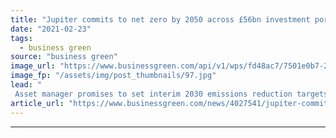 ```yaml
---
title: "Jupiter commits to net zero by 2050 across £56bn investment portfolio"
date: "2021-02-23"
tags: 
  - business green
source: "business green"
image_url: "https://www.businessgreen.com/api/v1/wps/fd48ac7/7501e0b7-21e9-4ee8-b1cf-ce88ec46fa4b/12/2020-flexible-markets-generic-185x114.jpg"
image_fp: "/assets/img/post_thumbnails/97.jpg"
lead: "
 Asset manager promises to set interim 2030 emissions reduction targets by the end of this year as it works to achieve net zero by mid-century ..."
article_url: "https://www.businessgreen.com/news/4027541/jupiter-commits-net-zero-2050-gbp56bn-investment-portfolio"
---
```


---
